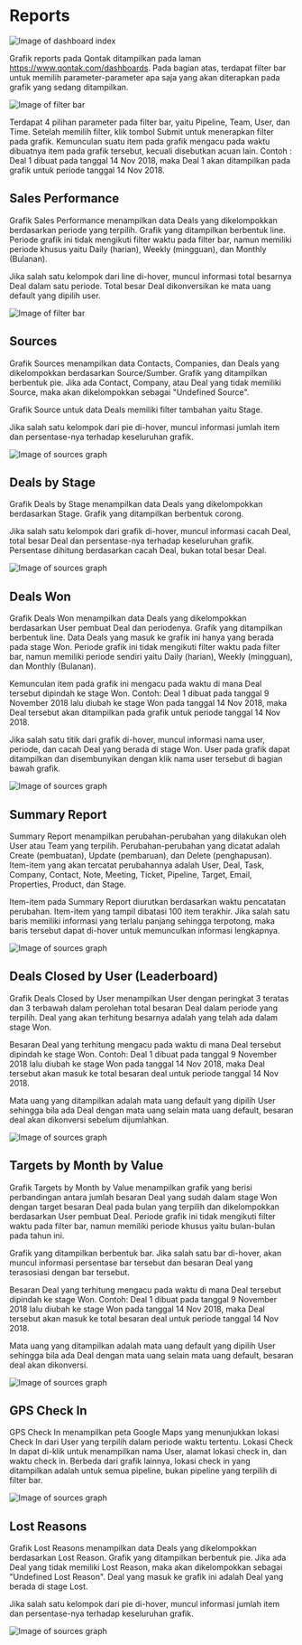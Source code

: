 # Reports

![Image of dashboard index](https://raw.githubusercontent.com/qontak-dev/docs/master/images/dashboards_index.png)

Grafik reports pada Qontak ditampilkan pada laman https://www.qontak.com/dashboards. Pada bagian atas, terdapat filter bar untuk memilih parameter-parameter apa saja yang akan diterapkan pada grafik yang sedang ditampilkan.

![Image of filter bar](https://raw.githubusercontent.com/qontak-dev/docs/master/images/filter_bar.gif)

Terdapat 4 pilihan parameter pada filter bar, yaitu Pipeline, Team, User, dan Time. Setelah memilih filter, klik tombol Submit untuk menerapkan filter pada grafik.
Kemunculan suatu item pada grafik mengacu pada waktu dibuatnya item pada grafik tersebut, kecuali disebutkan acuan lain. Contoh : Deal 1 dibuat pada tanggal 14 Nov 2018, maka Deal 1 akan ditampilkan pada grafik untuk periode tanggal 14 Nov 2018.

## Sales Performance
Grafik Sales Performance menampilkan data Deals yang dikelompokkan berdasarkan periode yang terpilih. Grafik yang ditampilkan berbentuk line. Periode grafik ini tidak mengikuti filter waktu pada filter bar, namun memiliki periode khusus yaitu Daily (harian), Weekly (mingguan), dan Monthly (Bulanan).

Jika salah satu kelompok dari line di-hover, muncul informasi total besarnya Deal dalam satu periode. Total besar Deal dikonversikan ke mata uang default yang dipilih user.

![Image of filter bar](https://raw.githubusercontent.com/qontak-dev/docs/master/images/graph_sales_performance.gif)

## Sources
Grafik Sources menampilkan data Contacts, Companies, dan Deals yang dikelompokkan berdasarkan Source/Sumber. Grafik yang ditampilkan berbentuk pie. Jika ada Contact, Company, atau Deal yang tidak memiliki Source, maka akan dikelompokkan sebagai "Undefined Source". 

Grafik Source untuk data Deals memiliki filter tambahan yaitu Stage.

Jika salah satu kelompok dari pie di-hover, muncul informasi jumlah item dan persentase-nya terhadap keseluruhan grafik.

![Image of sources graph](https://raw.githubusercontent.com/qontak-dev/docs/master/images/graph_sources.gif)

## Deals by Stage
Grafik Deals by Stage menampilkan data Deals yang dikelompokkan berdasarkan Stage. Grafik yang ditampilkan berbentuk corong. 

Jika salah satu kelompok dari grafik di-hover, muncul informasi cacah Deal, total besar Deal dan persentase-nya terhadap keseluruhan grafik. Persentase dihitung berdasarkan cacah Deal, bukan total besar Deal.

![Image of sources graph](https://raw.githubusercontent.com/qontak-dev/docs/master/images/graph_deals_by_stage.gif)

## Deals Won
Grafik Deals Won menampilkan data Deals yang dikelompokkan berdasarkan User pembuat Deal dan periodenya. Grafik yang ditampilkan berbentuk line. Data Deals yang masuk ke grafik ini hanya yang berada pada stage Won. Periode grafik ini tidak mengikuti filter waktu pada filter bar, namun memiliki periode sendiri yaitu Daily (harian), Weekly (mingguan), dan Monthly (Bulanan).

Kemunculan item pada grafik ini mengacu pada waktu di mana Deal tersebut dipindah ke stage Won. Contoh: Deal 1 dibuat pada tanggal 9 November 2018 lalu diubah ke stage Won pada tanggal 14 Nov 2018, maka Deal tersebut akan ditampilkan pada grafik untuk periode tanggal 14 Nov 2018.

Jika salah satu titik dari grafik di-hover, muncul informasi nama user, periode, dan cacah Deal yang berada di stage Won. User pada grafik dapat ditampilkan dan disembunyikan dengan klik nama user tersebut di bagian bawah grafik.

![Image of sources graph](https://raw.githubusercontent.com/qontak-dev/docs/master/images/graph_deals_won.gif)

## Summary Report
Summary Report menampilkan perubahan-perubahan yang dilakukan oleh User atau Team yang terpilih. Perubahan-perubahan yang dicatat adalah Create (pembuatan), Update (pembaruan), dan Delete (penghapusan). Item-item yang akan tercatat perubahannya adalah User, Deal, Task, Company, Contact, Note, Meeting, Ticket, Pipeline, Target, Email, Properties, Product, dan Stage.

Item-item pada Summary Report diurutkan berdasarkan waktu pencatatan perubahan. Item-item yang tampil dibatasi 100 item terakhir. Jika salah satu baris memiliki informasi yang terlalu panjang sehingga terpotong, maka baris tersebut dapat di-hover untuk memunculkan informasi lengkapnya.

![Image of sources graph](https://raw.githubusercontent.com/qontak-dev/docs/master/images/graph_summary_report.gif)

## Deals Closed by User (Leaderboard)
Grafik Deals Closed by User menampilkan User dengan peringkat 3 teratas dan 3 terbawah dalam perolehan total besaran Deal dalam periode yang terpilih. Deal yang akan terhitung besarnya adalah yang telah ada dalam stage Won.

Besaran Deal yang terhitung mengacu pada waktu di mana Deal tersebut dipindah ke stage Won. Contoh: Deal 1 dibuat pada tanggal 9 November 2018 lalu diubah ke stage Won pada tanggal 14 Nov 2018, maka Deal tersebut akan masuk ke total besaran deal untuk periode tanggal 14 Nov 2018.

Mata uang yang ditampilkan adalah mata uang default yang dipilih User sehingga bila ada Deal dengan mata uang selain mata uang default, besaran deal akan dikonversi sebelum dijumlahkan.

![Image of sources graph](https://raw.githubusercontent.com/qontak-dev/docs/master/images/graph_leaderboard.gif)

## Targets by Month by Value
Grafik Targets by Month by Value menampilkan grafik yang berisi perbandingan antara jumlah besaran Deal yang sudah dalam stage Won dengan target besaran Deal pada bulan yang terpilih dan dikelompokkan berdasarkan User pembuat Deal. Periode grafik ini tidak mengikuti filter waktu pada filter bar, namun memiliki periode khusus yaitu bulan-bulan pada tahun ini.

Grafik yang ditampilkan berbentuk bar. Jika salah satu bar di-hover, akan muncul informasi persentase bar tersebut dan besaran Deal yang terasosiasi dengan bar tersebut.

Besaran Deal yang terhitung mengacu pada waktu di mana Deal tersebut dipindah ke stage Won. Contoh: Deal 1 dibuat pada tanggal 9 November 2018 lalu diubah ke stage Won pada tanggal 14 Nov 2018, maka Deal tersebut akan masuk ke total besaran deal untuk periode tanggal 14 Nov 2018.

Mata uang yang ditampilkan adalah mata uang default yang dipilih User sehingga bila ada Deal dengan mata uang selain mata uang default, besaran deal akan dikonversi.

![Image of sources graph](https://raw.githubusercontent.com/qontak-dev/docs/master/images/graph_target_by_month_by_value.gif)

## GPS Check In

GPS Check In menampilkan peta Google Maps yang menunjukkan lokasi Check In dari User yang terpilih dalam periode waktu tertentu. Lokasi Check In dapat di-klik untuk menampilkan nama User, alamat lokasi check in, dan waktu check in. Berbeda dari grafik lainnya, lokasi check in yang ditampilkan adalah untuk semua pipeline, bukan pipeline yang terpilih di filter bar.

![Image of sources graph](https://raw.githubusercontent.com/qontak-dev/docs/master/images/graph_gps_checkin.gif)

## Lost Reasons

Grafik Lost Reasons menampilkan data Deals yang dikelompokkan berdasarkan Lost Reason. Grafik yang ditampilkan berbentuk pie. Jika ada Deal yang tidak memiliki Lost Reason, maka akan dikelompokkan sebagai "Undefined Lost Reason". Deal yang masuk ke grafik ini adalah Deal yang berada di stage Lost.

Jika salah satu kelompok dari pie di-hover, muncul informasi jumlah item dan persentase-nya terhadap keseluruhan grafik.

![Image of sources graph](https://raw.githubusercontent.com/qontak-dev/docs/master/images/graph_lost_reason.gif)
